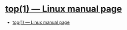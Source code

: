 # [top(1) — Linux manual page](https://www.man7.org/linux/man-pages/man1/top.1.html)

- [top(1) — Linux manual page](#top1--linux-manual-page)


